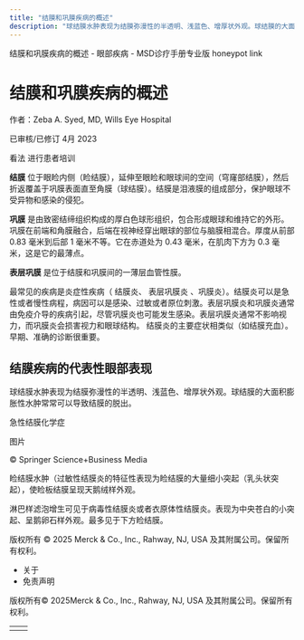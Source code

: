 ```yaml
---
title: "结膜和巩膜疾病的概述"
description: "球结膜水肿表现为结膜弥漫性的半透明、浅蓝色、增厚状外观。球结膜的大面积膨胀性水肿常常可以导致结膜的脱出。"
---
```


﻿结膜和巩膜疾病的概述 \- 眼部疾病 \- MSD诊疗手册专业版 honeypot link

# 结膜和巩膜疾病的概述

作者：Zeba A. Syed, MD, Wills Eye Hospital

已审核/已修订 4月 2023

看法 进行患者培训

**结膜** 位于眼睑内侧（睑结膜），延伸至眼睑和眼球间的空间（穹窿部结膜），然后折返覆盖于巩膜表面直至角膜（球结膜）。结膜是泪液膜的组成部分，保护眼球不受异物和感染的侵犯。

**巩膜** 是由致密结缔组织构成的厚白色球形组织，包合形成眼球和维持它的外形。巩膜在前端和角膜融合，后端在视神经穿出眼球的部位与脑膜相混合。厚度从前部 0.83 毫米到后部 1 毫米不等。它在赤道处为 0.43 毫米，在肌肉下方为 0.3 毫米，这是它的最薄点。

**表层巩膜** 是位于结膜和巩膜间的一薄层血管性膜。

最常见的疾病是炎症性疾病（ 结膜炎、 表层巩膜炎 、巩膜炎）。结膜炎可以是急性或者慢性病程，病因可以是感染、过敏或者原位刺激。表层巩膜炎和巩膜炎通常由免疫介导的疾病引起，尽管巩膜炎也可能发生感染。表层巩膜炎通常不影响视力，而巩膜炎会损害视力和眼球结构。 结膜炎的主要症状相类似（如结膜充血）。早期、准确的诊断很重要。

## 结膜疾病的代表性眼部表现

球结膜水肿表现为结膜弥漫性的半透明、浅蓝色、增厚状外观。球结膜的大面积膨胀性水肿常常可以导致结膜的脱出。

急性结膜化学症



图片

© Springer Science+Business Media

睑结膜水肿（过敏性结膜炎的特征性表现为睑结膜的大量细小突起（乳头状突起），使睑板结膜呈现天鹅绒样外观。

淋巴样滤泡增生可见于病毒性结膜炎或者衣原体性结膜炎。表现为中央苍白的小突起、呈鹅卵石样外观。最多见于下方睑结膜。



版权所有 © 2025
Merck & Co., Inc., Rahway, NJ, USA 及其附属公司。保留所有权利。

- 关于
- 免责声明

版权所有© 2025Merck & Co., Inc., Rahway, NJ, USA 及其附属公司。保留所有权利。

|     |     |
| --- | --- |
|  |  |